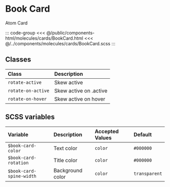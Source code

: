 # Book Card
<Badge type="tip">Atom</Badge> <Badge type="info">Card</Badge>

<div class="dev-section">
    <!--@include: ../../public/components-html/molecules/cards/BookCard.html -->
</div>

::: code-group
<<< @/public/components-html/molecules/cards/BookCard.html
<<< @/../components/molecules/cards/BookCard.scss
:::

## Classes

| Class               | Description             |
|:--------------------|:------------------------|
| `rotate-active`     | Skew active             |
| `rotate-on-active`  | Skew active on .active  |
| `rotate-on-hover`   | Skew active on hover    |

## SCSS variables

| Variable                 | Description      | Accepted Values | Default       |
|:-------------------------|:-----------------|:----------------|:--------------|
| `$book-card-color`       | Text color       | `color`         | `#000000`     |
| `$book-card-rotation`    | Title color      | `color`         | `#000000`     |
| `$book-card-spine-width` | Background color | `color`         | `transparent` |


<style lang="scss">
@import "docs/theme.scss"

$book-card-color: $primary-color;

@import "components/molecules/cards/BookCard.scss";
</style>